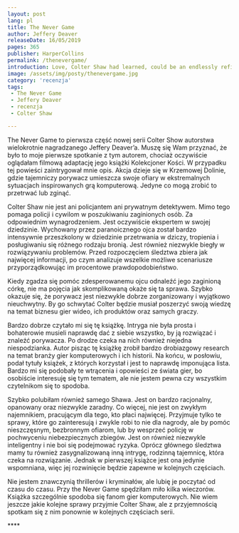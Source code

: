 ```yaml
---
layout: post
lang: pl
title: The Never Game
author: Jeffery Deaver
releaseDate: 16/05/2019
pages: 365
publisher: HarperCollins
permalink: /thenevergame/
introduction: Love, Colter Shaw had learned, could be an endlessly refillable prescription of madness.
image: /assets/img/posty/thenevergame.jpg
category: 'recenzja'
tags:
 - The Never Game
 - Jeffery Deaver
 - recenzja
 - Colter Shaw

---
```


  The Never Game to pierwsza część nowej serii Colter Show autorstwa wielokrotnie nagradzanego Jeffery Deaver’a. Muszę się Wam przyznać, że było to moje pierwsze spotkanie z tym autorem, chociaż oczywiście oglądałam filmową adaptację jego książki Kolekcjoner Kości. W przypadku tej powieści zaintrygował mnie opis. Akcja dzieje się w Krzemowej Dolinie, gdzie tajemniczy porywacz umieszcza swoje ofiary w ekstremalnych sytuacjach inspirowanych grą komputerową. Jedyne co mogą zrobić to przetrwać lub zginąć.

  Colter Shaw nie jest ani policjantem ani prywatnym detektywem. Mimo tego pomaga policji i cywilom w poszukiwaniu zaginionych osób. Za odpowiednim wynagrodzeniem. Jest oczywiście ekspertem w swojej dziedzinie. Wychowany przez paranoicznego ojca został bardzo intensywnie przeszkolony w dziedzinie przetrwania w dziczy, tropienia i posługiwaniu się różnego rodzaju bronią. Jest również niezwykle biegły w rozwiązywaniu problemów. Przed rozpoczęciem śledztwa zbiera jak najwięcej informacji, po czym analizuje wszelkie możliwe scenariusze przyporządkowując im procentowe prawdopodobieństwo.

  Kiedy zgadza się pomóc zdesperowanemu ojcu odnaleźć jego zaginioną córkę, nie ma pojęcia jak skomplikowaną okaże się ta sprawa. Szybko okazuje się, że porywacz jest niezwykle dobrze zorganizowany i wyjątkowo nieuchwytny. By go schwytać Colter będzie musiał poszerzyć swoją wiedzę na temat biznesu gier wideo, ich produktów oraz samych graczy.

  Bardzo dobrze czytało mi się tę książkę. Intryga nie była prosta i bohaterowie musieli naprawdę dać z siebie wszystko, by ją rozwiązać i znaleźć porywacza. Po drodze czeka na nich również niejedna niespodzianka. Autor pisząc tę książkę zrobił bardzo drobiazgowy research na temat branży gier komputerowych i ich historii. Na końcu, w posłowiu, podał tytuły książek, z których korzystał i jest to naprawdę imponująca lista. Bardzo mi się podobały te wtrącenia i opowieści ze świata gier, bo osobiście interesuję się tym tematem, ale nie jestem pewna czy wszystkim czytelnikom się to spodoba.

  Szybko polubiłam również samego Shawa. Jest on bardzo racjonalny, opanowany oraz niezwykle zaradny. Co więcej, nie jest on zwykłym najemnikiem, pracującym dla tego, kto płaci najwięcej. Przyjmuje tylko te sprawy, które go zainteresują i zwykle robi to nie dla nagrody, ale by pomóc nieszczęsnym, bezbronnym ofiarom, lub by wesprzeć policję w pochwyceniu niebezpiecznych zbiegów. Jest on również niezwykle inteligentny i nie boi się podejmować ryzyka. Oprócz głównego śledztwa mamy tu również zasygnalizowaną inną intrygę, rodzinną tajemnicę, która czeka na rozwiązanie. Jednak w pierwszej książce jest ona jedynie wspomniana, więc jej rozwinięcie będzie zapewne w kolejnych częściach.

  Nie jestem znawczynią thrillerów i kryminałów, ale lubię je poczytać od czasu do czasu. Przy the Never Game spędziłam miło kilka wieczorów. Książka szczególnie spodoba się fanom gier komputerowych. Nie wiem jeszcze jakie kolejne sprawy przyjmie Colter Shaw, ale z przyjemnością spotkam się z nim ponownie w kolejnych częściach serii.

  \*\*\*\*

